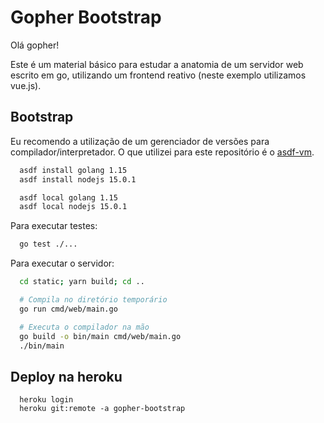 # Gopher Bootstrap

Olá gopher!

Este é um material básico para estudar a anatomia de um servidor web escrito em go, utilizando um frontend reativo (neste exemplo utilizamos vue.js).

## Bootstrap

Eu recomendo a utilização de um gerenciador de versões para compilador/interpretador. O que utilizei para este repositório é o [asdf-vm](https://asdf-vm.com/#/).

```sh
  asdf install golang 1.15
  asdf install nodejs 15.0.1

  asdf local golang 1.15
  asdf local nodejs 15.0.1
```

Para executar testes:

```sh
  go test ./...
```

Para executar o servidor:

```sh
  cd static; yarn build; cd ..

  # Compila no diretório temporário
  go run cmd/web/main.go

  # Executa o compilador na mão
  go build -o bin/main cmd/web/main.go
  ./bin/main
```

## Deploy na heroku

```
  heroku login
  heroku git:remote -a gopher-bootstrap
```
